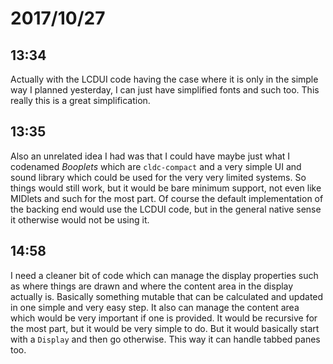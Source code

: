# 2017/10/27

## 13:34

Actually with the LCDUI code having the case where it is only in the
simple way I planned yesterday, I can just have simplified fonts and
such too. This really this is a great simplification.

## 13:35

Also an unrelated idea I had was that I could have maybe just what I
codenamed _Booplets_ which are `cldc-compact` and a very simple UI and
sound library which could be used for the very very limited systems. So things
would still work, but it would be bare minimum support, not even like MIDlets
and such for the most part. Of course the default implementation of the
backing end would use the LCDUI code, but in the general native sense it
otherwise would not be using it.

## 14:58

I need a cleaner bit of code which can manage the display properties such as
where things are drawn and where the content area in the display actually is.
Basically something mutable that can be calculated and updated in one simple
and very easy step. It also can manage the content area which would be very
important if one is provided. It would be recursive for the most part, but it
would be very simple to do. But it would basically start with a `Display` and
then go otherwise. This way it can handle tabbed panes too.
